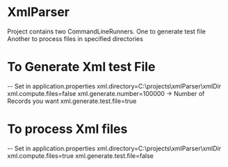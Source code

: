 # XmlParser
Project contains two CommandLineRunners.
One to generate test file
Another to process files in specified directories

# To Generate Xml test File
-- Set in application.properties
xml.directory=C:\\projects\\xmlParser\\xmlDir
xml.compute.files=false
xml.generate.number=100000  -> Number of Records you want
xml.generate.test.file=true

# To process Xml files
-- Set in application.properties
xml.directory=C:\\projects\\xmlParser\\xmlDir
xml.compute.files=true
xml.generate.test.file=false
